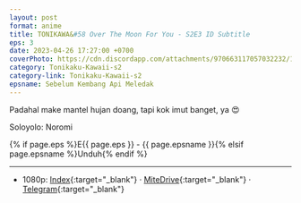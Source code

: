 ```yaml
---
layout: post
format: anime
title: TONIKAWA&#58 Over The Moon For You - S2E3 ID Subtitle
eps: 3
date: 2023-04-26 17:27:00 +0700
coverPhoto: https://cdn.discordapp.com/attachments/970663117057032232/1100711697771135086/mpv-shot0246.jpg
category: Tonikaku-Kawaii-s2
category-link: Tonikaku-Kawaii-s2
epsname: Sebelum Kembang Api Meledak
---
```


Padahal make mantel hujan doang, tapi kok imut banget, ya 😍

Soloyolo: Noromi

{% if page.eps %}E{{ page.eps }} - {{ page.epsname }}{% elsif page.epsname %}Unduh{% endif %}

---
- 1080p: [Index](https://bit.ly/3HjwoJp){:target="_blank"} &middot; [MiteDrive](https://mitedrive.com/view/emz0on){:target="_blank"} &middot; [Telegram](https://t.me/a1fansubweeklies/285){:target="_blank"}